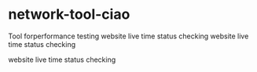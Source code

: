 # network-tool-ciao
Tool forperformance testing
website live time status checking
website live time status checking

website live time status checking
 
